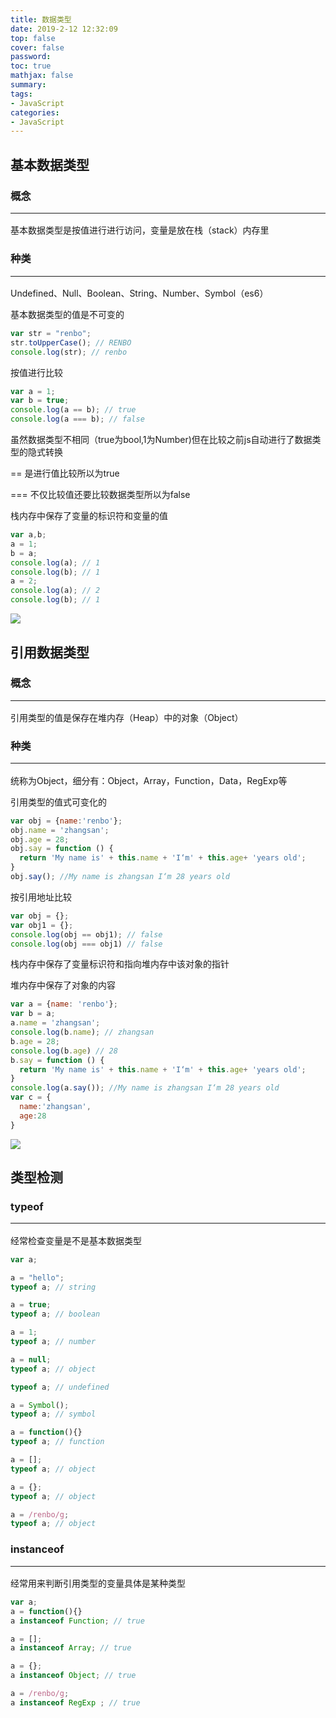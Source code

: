 ```yaml
---
title: 数据类型
date: 2019-2-12 12:32:09
top: false
cover: false
password:
toc: true
mathjax: false
summary: 
tags:
- JavaScript
categories:
- JavaScript
---
```


## 基本数据类型

  ### 概念 <hr>
  基本数据类型是按值进行进行访问，变量是放在栈（stack）内存里

  ### 种类<hr>
  Undefined、Null、Boolean、String、Number、Symbol（es6）

  基本数据类型的值是不可变的

  ```js
  var str = "renbo";
  str.toUpperCase(); // RENBO
  console.log(str); // renbo
  ```

  按值进行比较

  ```js
  var a = 1;
  var b = true;
  console.log(a == b); // true
  console.log(a === b); // false
  ```
  虽然数据类型不相同（true为bool,1为Number)但在比较之前js自动进行了数据类型的隐式转换

  == 是进行值比较所以为true

  === 不仅比较值还要比较数据类型所以为false

  栈内存中保存了变量的标识符和变量的值

  ```js
  var a,b;
  a = 1;
  b = a;
  console.log(a); // 1
  console.log(b); // 1
  a = 2;
  console.log(a); // 2
  console.log(b); // 1
  ```
  
  <image src='/images/javascript-stack.png'></image>

## 引用数据类型

  ### 概念 <hr>
  引用类型的值是保存在堆内存（Heap）中的对象（Object）

  ### 种类<hr>
  统称为Object，细分有：Object，Array，Function，Data，RegExp等

  引用类型的值式可变化的

  ```js
  var obj = {name:'renbo'};
  obj.name = 'zhangsan';
  obj.age = 28;
  obj.say = function () {
    return 'My name is' + this.name + 'I‘m' + this.age+ 'years old';
  }
  obj.say(); //My name is zhangsan I‘m 28 years old
  ```

  按引用地址比较

  ```js
  var obj = {};
  var obj1 = {};
  console.log(obj == obj1); // false
  console.log(obj === obj1) // false
  ```
  栈内存中保存了变量标识符和指向堆内存中该对象的指针

  堆内存中保存了对象的内容

  ```js
  var a = {name: 'renbo'};
  var b = a;
  a.name = 'zhangsan';
  console.log(b.name); // zhangsan
  b.age = 28;
  console.log(b.age) // 28
  b.say = function () {
    return 'My name is' + this.name + 'I‘m' + this.age+ 'years old';
  }
  console.log(a.say()); //My name is zhangsan I‘m 28 years old
  var c = {
    name:'zhangsan',
    age:28
  }
  ```
  
<image src='/images/javascript-stack1.png'></image>

## 类型检测
  ### typeof<hr>
  
  经常检查变量是不是基本数据类型

  ```js
  var a;

  a = "hello";
  typeof a; // string

  a = true;
  typeof a; // boolean

  a = 1;
  typeof a; // number 

  a = null;
  typeof a; // object

  typeof a; // undefined
  
  a = Symbol();
  typeof a; // symbol

  a = function(){}
  typeof a; // function

  a = [];
  typeof a; // object

  a = {};
  typeof a; // object

  a = /renbo/g;
  typeof a; // object   
  ```

  ### instanceof<hr>
  
  经常用来判断引用类型的变量具体是某种类型

  ```js
  var a;
  a = function(){}
  a instanceof Function; // true

  a = [];
  a instanceof Array; // true

  a = {};
  a instanceof Object; // true

  a = /renbo/g;
  a instanceof RegExp ; // true    
  ```

